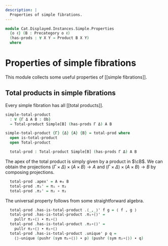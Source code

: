 ```yaml
---
description: |
  Properties of simple fibrations.
---
```

<!--
```agda
open import Cat.Displayed.Diagram.Total.Product
open import Cat.Diagram.Product
open import Cat.Displayed.Base
open import Cat.Prelude

import Cat.Displayed.Instances.Simple
import Cat.Reasoning
```
-->
```agda
module Cat.Displayed.Instances.Simple.Properties
  {o ℓ} (B : Precategory o ℓ)
  (has-prods : ∀ X Y → Product B X Y)
  where
```

<!--
```agda
open Cat.Reasoning B
open Cat.Displayed.Instances.Simple B has-prods
  renaming (Simple to Simple[B])
open Binary-products B has-prods
```
-->

# Properties of simple fibrations

This module collects some useful properties of [[simple fibrations]].

## Total products in simple fibrations

Every simple fibration has all [[total products]].

```agda
simple-total-product
  : ∀ {Γ Δ A B : Ob}
  → Total-product Simple[B] (has-prods Γ Δ) A B
```

```agda
simple-total-product {Γ} {Δ} {A} {B} = total-prod where
  open is-total-product
  open Total-product

  total-prod : Total-product Simple[B] (has-prods Γ Δ) A B
```

The apex of the total product is simply given by a product in $\cB$.
We can obtain the projections $(\Gamma \times \Delta) \times (A \times B) \to A$
and $(\Gamma \times \Delta) \times (A \times B) \to B$ by composing projections.

```agda
  total-prod .apex' = A ⊗₀ B
  total-prod .π₁' = π₁ ∘ π₂
  total-prod .π₂' = π₂ ∘ π₂
```

The universal property follows from some straightforward algebra.

```agda
  total-prod .has-is-total-product .⟨_,_⟩' f g = ⟨ f , g ⟩
  total-prod .has-is-total-product .π₁∘⟨⟩' =
    pullr π₂∘⟨⟩ ∙ π₁∘⟨⟩
  total-prod .has-is-total-product .π₂∘⟨⟩' =
    pullr π₂∘⟨⟩ ∙ π₂∘⟨⟩
  total-prod .has-is-total-product .unique' p q =
    ⟨⟩-unique (pushr (sym π₂∘⟨⟩) ∙ p) (pushr (sym π₂∘⟨⟩) ∙ q)
```
